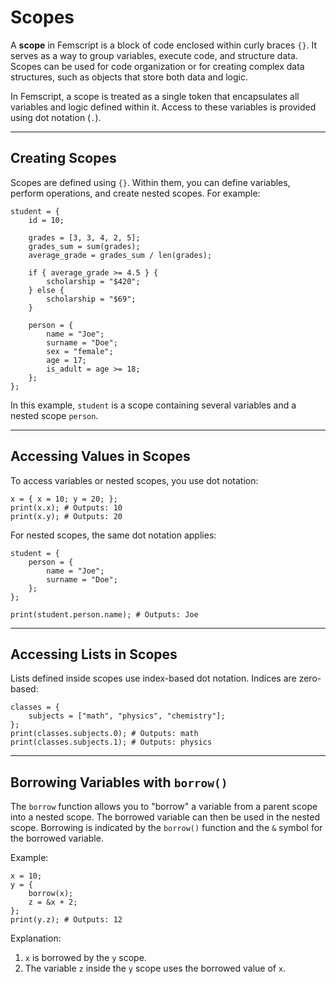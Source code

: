 # Scopes

A **scope** in Femscript is a block of code enclosed within curly braces `{}`. It serves as a way to group variables, execute code, and structure data. Scopes can be used for code organization or for creating complex data structures, such as objects that store both data and logic.

In Femscript, a scope is treated as a single token that encapsulates all variables and logic defined within it. Access to these variables is provided using dot notation (`.`).

---

## Creating Scopes

Scopes are defined using `{}`. Within them, you can define variables, perform operations, and create nested scopes. For example:

```femscript linenums="1"
student = {
    id = 10;

    grades = [3, 3, 4, 2, 5];
    grades_sum = sum(grades);
    average_grade = grades_sum / len(grades);

    if { average_grade >= 4.5 } {
        scholarship = "$420";
    } else {
        scholarship = "$69";
    }

    person = {
        name = "Joe";
        surname = "Doe";
        sex = "female";
        age = 17;
        is_adult = age >= 18;
    };
};
```

In this example, `student` is a scope containing several variables and a nested scope `person`.

---

## Accessing Values in Scopes

To access variables or nested scopes, you use dot notation:

```femscript linenums="1"
x = { x = 10; y = 20; };
print(x.x); # Outputs: 10
print(x.y); # Outputs: 20
```

For nested scopes, the same dot notation applies:

```femscript linenums="1"
student = {
    person = {
        name = "Joe";
        surname = "Doe";
    };
};

print(student.person.name); # Outputs: Joe
```

---

## Accessing Lists in Scopes

Lists defined inside scopes use index-based dot notation. Indices are zero-based:

```femscript linenums="1"
classes = {
    subjects = ["math", "physics", "chemistry"];
};
print(classes.subjects.0); # Outputs: math
print(classes.subjects.1); # Outputs: physics
```

---

## Borrowing Variables with `borrow()`

The `borrow` function allows you to "borrow" a variable from a parent scope into a nested scope. The borrowed variable can then be used in the nested scope. Borrowing is indicated by the `borrow()` function and the `&` symbol for the borrowed variable.

Example:

```femscript linenums="1"
x = 10;
y = {
    borrow(x);
    z = &x + 2;
};
print(y.z); # Outputs: 12
```

Explanation:

1. `x` is borrowed by the `y` scope.
2. The variable `z` inside the `y` scope uses the borrowed value of `x`.